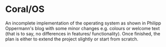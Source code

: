 # Coral/OS
An incomplete implementation of the operating system as shown in Philipp Oppermann's blog with some minor changes e.g. colours or welcome text (that is to say, no differences in features/ functionality).
Once finished, the plan is either to extend the project slightly or start from scratch.
